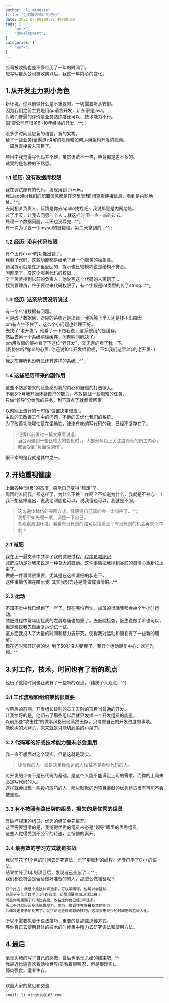 ```yaml
---
author: "li_mingxie"
title: "公司被收购后的经历"
date: 2021-07-09T09:28:49+08:00
tags: [
    "work",
    "development",
]
categories: [
    "work",
]
---
```


公司被收购也差不多经历了一年的时间了。  
想写写自从公司被收购以后，我这一年内心的变化。  <!--more-->

## 1.从开发主力到小角色  

新环境，你以前做什么是不重要的，一切需要听从安排。  
因为我们之前主要是用go语言开发，新东家是java。  
对我们普遍的评价是业务熟练度还可以，技术能力不行。  
(即使公司有很多6~10年经验的开发...^^;;)  

没多少时间适应新的语言，新的架构。  
给了一些业务(全渠道)讲解的视频和如何运用架构开发的视频。  
一周后直接投入项目了。  

项目中我觉得写代码并不难，虽然语法不一样，毕竟都是差不多的。  
难受的是各种的不熟悉。  

### 1.1 经历: 没有数据库权限

我在调试原有的代码，发现用到了redis。  
我进apollo(我们的配置信息都是在这里管理)想查看连接信息，看到是内网地址...^^;;  
去问相关负责人，反馈是你去apollo找找吧~ 我说那里是内网地址。  
过了半天，让我去问另一个人... 就这样时间一点一点的过去。  
处理一个数据问题，半天也没弄完...^^;;  
有一次为了要一个mysql的链接信，第二天拿到的...^^;;  

### 1.2 经历: 没有代码权限

有个上传excel的功能出错了。  
我看了代码，这些功能都是继承了另一个服务的抽象类。  
错误提示就是在那里返回的，提示也比较模糊说是结构不符合。  
问题来了，没这个服务代码的权限...  
辛辛苦苦找到以前的负责人，他说写这个代码的人离职了...  
找到管理员，终于要过来代码权限了，有个字段是int类型的传了string...^^;;  

### 1.3 经历: 这系统我没听说过

有一个店铺数据有问题。  
可是改了数据后，对应的系统还是出错，我折腾了半天还是找不出原因。  
pm有点坐不住了，这么个小问题也处理不好。  
去找了“老开发”，他看了一下跟我说，这系统用的是缓存。  
然后去另一个系统清理缓存，问题瞬间解决了。  
pm用敬佩的眼神看了下这位“老开发”，又无奈的看了我一下。  
(我仿佛听到pm的心声: 你还说10年开发经验呢，不如我们这里3年的老开发~)  
... ...  
我之前连听也没听过还有这样的系统...^^;;

### 1.4 这些经历带来的副作用

这些不熟悉带来的疲惫感对我的内心和自信的打击很大。  
不到3个月我开始怀疑自己的能力，不敢挑战一些艰难的任务，  
只做“领导”分给我的任务，到下班点了就想着回家。

以前网上流行的一句话“位置决定想法”。  
主动的去改善工作中的问题，不断的去优化我们的系统。  
为了改善功能哪怕是在坐地铁，津津有味的写代码的我，已经不复存在了。  

> 记得以前看过一篇文章里说道:  
> 当公司遇到一些比较大的变化时，，大部分角色上关注度降低的员工内心，都会受到“负面性创伤”。  

很不幸的是我就是其中之一。

## 2.开始重视健康  

上面各种“消极”的态度，感觉自己变得“颓废”了。  
周围的人问我，都这样了，为什么不换工作啊？不知道为什么，我就是不甘心！！  
我不想这样退出，说我老顽固也可以，说我傻也可以，我就是不服。

> 这么遍体鳞伤的突围方式，我感觉自己真的会一命呜呼了...^^;;  
> 我想不如先缓一缓，调整一下自己。  
> 多观察周围环境，看看有没有别的路可以绕着走？有没有别的机会再来个冲刺？

### 2.1 减肥

我在上一遍文章中共享了我的减肥过程。[程序员减肥记](https://limingxie.github.io/limingxie/diet/)  
减肥成功是对我来说是一种莫大的鼓励。这件事情把我掉到谷底的自信心重新拉上来了。  
做成一件事情很重要，尤其是在这样消极的状态下，  
这件事情仿佛在暗示我: 其实我努力还是能做成事情的...^^

### 2.2 运动

不知不觉中我已经跑了一年了。现在哪怕再忙，加班的很晚我都会抽个半小时运动。  
减肥过程中常年困扰我的左肩疼痛也加重了。去医院检查，医生说做手术也可以，但是建议我先做康复运动试一试。  
这方面我投入了大量的时间和精力去研究。使得我对运动和康复有了一些新的理解。  
现在还时常开玩笑的说: 到了50岁没人要我了，我开个运动康复中心，欢迎光顾...^^  

## 3.对工作，技术，时间也有了新的观点
  
经历了这段时间也让我有了一些新的观点。(纯属个人观点...^^)

### 3.1 工作流程和组织架构很重要  

收购后的前期，开发组长级别的员工去别的项目当普通的开发。  
让我惊讶的是，他们去了那些组以后就只发挥一个开发组员的能量。  
以前那些“攻击性”的做事风格已经荡然无存。只考虑自己的开发进度的事项。  
能砍树的大斧头，原来就是只能切蔬菜的小菜刀。

### 3.2 代码写的好或技术能力强未必会重用

我一直不想面对这个现实，但是这就是现实。  

>评价你的人，或是决定你命运的人往往不是看你代码的人。  

对开发的评价不是已代码为基础，是这个人能不能满足上司的需求。而你的上司未必是写代码的人。  
这样就会出现一些投机取巧的人，那些默默的为项目奉献的优秀组员很有可能不会被重视。

### 3.3 有不按照套路出牌的组员，损失的是优秀的组员  

有破坏规矩的组员，优秀的组员会先离开。  
这里需要澄清的是，我觉得优秀的组员未必是“领导”眼里的优秀组员。  
这些人觉得受到不公平的待遇，会悄悄的离开。  

### 3.4 最有效的学习方式就是实战

我以前花了1个月的时间去研究算法，为了更顺利的编程，还专门学了C++的语法。  
结果忙碌了1年的项目后，发现自己全忘了...^^;;  
我们都说机会是留给做好准备的的人，那怎么做准备呢？

```
打个比方，我是个竞技体育选手，可以学踢球，也可以学篮球。  
但是辛辛苦苦自学了1年的篮球，却发现要参加足球比赛？  
而且你可能踢了几场比赛后，收益比你自己练1年还多。  
所以平时就应该多练练爆发力，体力，协调性等等最基本的能力，  
后面决定要参加比赛了，就拼命地去练踢球的技巧，这样会用最少的时间把效益最大化。  
```

所以不需要执着于语法技巧，重要的是那些思维方式。  
等你真正去使用具体的技术的时候集中精力去研究语法和使用方法。  

## 4.最后

毫无头绪的写了自己的感慨，最后也毫无头绪的结束吧...^^  
我最近比较喜欢看动物世界(虽看着很残忍，但是很现实)。  
弱肉强食，适者生存。  

----------------------------------------------
欢迎大家的意见和交流

`email: li_mingxie@163.com`
